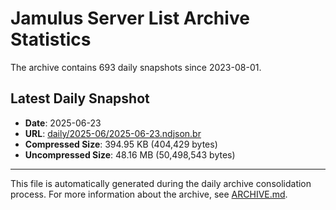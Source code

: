 # Jamulus Server List Archive Statistics

The archive contains 693 daily snapshots since 2023-08-01.

## Latest Daily Snapshot

- **Date**: 2025-06-23
- **URL**: [daily/2025-06/2025-06-23.ndjson.br](https://jamulus-archive.ap-south-1.linodeobjects.com/main/daily/2025-06/2025-06-23.ndjson.br)
- **Compressed Size**: 394.95 KB (404,429 bytes)
- **Uncompressed Size**: 48.16 MB (50,498,543 bytes)

---

This file is automatically generated during the daily archive consolidation process.
For more information about the archive, see [ARCHIVE.md](ARCHIVE.md).
